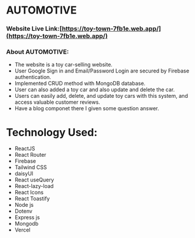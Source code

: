 # AUTOMOTIVE

### Website Live Link:[https://toy-town-7fb1e.web.app/](https://toy-town-7fb1e.web.app/)


### About AUTOMOTIVE:
- The website is a toy car-selling website.
- User Google Sign in and Email/Password Login are secured by Firebase authentication.
- Implemented CRUD method with MongoDB database.
- User can also added a toy car and also update and delete the car.
- Users can easily add, delete, and update toy cars with this system, and access valuable customer reviews.
- Have a blog componet there I given some question answer.


# Technology Used:
- ReactJS
- React Router
- Firebase
- Tailwind CSS
- daisyUI
- React useQuery
- React-lazy-load
- React Icons
- React Toastify
- Node js
- Dotenv
- Express js
- Mongodb
- Vercel

